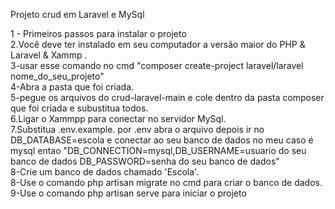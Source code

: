  

Projeto crud em Laravel e MySql

1 - Primeiros passos para instalar o projeto <br/>
2.Você deve ter instalado em seu computador a versão maior do PHP & Laravel & Xammp .<br/>
3-usar esse comando no cmd "composer create-project laravel/laravel nome_do_seu_projeto"<br/>
4-Abra a pasta que foi criada.<br/>
5-pegue os arquivos do crud-laravel-main e cole dentro da pasta composer que foi criada e subustitua todos.<br/>
6.Ligar o Xammpp para conectar no servidor MySql.<br/>
7.Substitua .env.example. por .env abra o arquivo depois ir no DB_DATABASE=escola e conectar ao seu banco de dados no meu caso é mysql entao "DB_CONNECTION=mysql,DB_USERNAME=usuario do seu banco de dados
DB_PASSWORD=senha do seu banco de dados" <br/>
8-Crie um banco de dados chamado 'Escola'. <br/>
8-Use o comando php artisan migrate no cmd para criar o banco de dados.<br/>
9-Use o comando php artisan serve para iniciar o projeto <br/>

 
